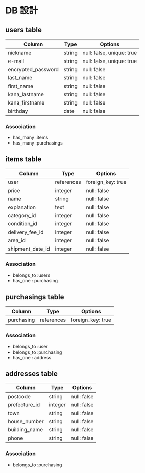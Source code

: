 # DB 設計

## users table
 
| Column             | Type                | Options                   |
|--------------------|---------------------|---------------------------|
| nickname           | string              | null: false, unique: true |
| e-mail             | string              | null: false, unique: true |
| encrypted_password | string              | null: false               |
| last_name          | string              | null: false               |
| first_name         | string              | null: false               |
| kana_lastname      | string              | null: false               |
| kana_firstname     | string              | null: false               |
| birthday           | date                | null: false               |
 
### Association
* has_many :items
* has_many :purchasings


## items table

| Column             | Type                | Options                 |
|--------------------|---------------------|-------------------------|
| user               | references          | foreign_key: true       |
| price              | integer             | null: false             |
| name               | string              | null: false             |
| explanation        | text                | null: false             |
| category_id        | integer             | null: false             |
| condition_id       | integer             | null: false             |
| delivery_fee_id    | integer             | null: false             |
| area_id            | integer             | null: false             |
| shipment_date_id   | integer             | null: false             |

### Association

* belongs_to :users
* has_one : purchasing


## purchasings table

| Column             | Type                | Options                 |
|--------------------|---------------------|-------------------------|
| purchasing         | references          | foreign_key: true       |

### Association
 
* belongs_to :user
* belongs_to :purchasing
* has_one : address


## addresses table

| Column             | Type                | Options                 |
|--------------------|---------------------|-------------------------|
| postcode           | string              | null: false             |
| prefecture_id      | integer             | null: false             |
| town               | string              | null: false             |
| house_number       | string              | null: false             |
| building_name      | string              | null: false             |
| phone              | string              | null: false             |

### Association

* belongs_to :purchasing


